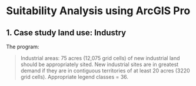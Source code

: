 # Suitability Analysis using ArcGIS Pro

## 1. Case study land use: Industry

The program:
> Industrial areas: 75 acres (12,075 grid cells) of new industrial land should be appropriately sited. New industrial sites are in greatest demand if they are in contiguous territories of at least 20 acres (3220 grid cells). Appropriate legend classes = 36.
